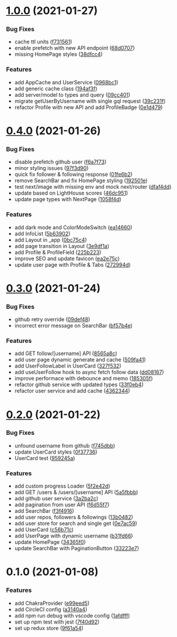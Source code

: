 # [1.0.0](https://github.com/Howard86/github-search/compare/v0.4.0...v1.0.0) (2021-01-27)


### Bug Fixes

* cache ttl units ([f731561](https://github.com/Howard86/github-search/commit/f7315611897cbe0c46917c29f39e79bdcf9c1a66))
* enable prefetch with new API endpoint ([68d0707](https://github.com/Howard86/github-search/commit/68d0707e34521da6ffdf74d8b9f73eb5c6cb5e05))
* missing HomePage styles ([38dfcc4](https://github.com/Howard86/github-search/commit/38dfcc48642684a5c6d6b8c4033d21813b516faf))


### Features

* add AppCache and UserService ([0968bc1](https://github.com/Howard86/github-search/commit/0968bc1a31ee31d35b6eeada21de3bfab89f1cc2))
* add generic cache class ([194af3f](https://github.com/Howard86/github-search/commit/194af3fa5d8a5a380596b9e3bda3c7ee4c6dac2e))
* add server/model to types and query ([09cc401](https://github.com/Howard86/github-search/commit/09cc4015e7074643c40aa539933d66f4c8c632bc))
* migrate getUserByUsername with single gql request ([39c231f](https://github.com/Howard86/github-search/commit/39c231fc03d6101721154bc0cdf64b173e3e55fb))
* refactor Profile with new API and add ProfileBadge ([0e1d479](https://github.com/Howard86/github-search/commit/0e1d479a74da7ba28713bf50ecae6468f5cbf501))



# [0.4.0](https://github.com/Howard86/github-search/compare/v0.3.0...v0.4.0) (2021-01-26)


### Bug Fixes

* disable prefetch github user ([f6a7f73](https://github.com/Howard86/github-search/commit/f6a7f73f899b57b6a8f2f7f8db4cc8e97ff9a205))
* minor styling issues ([97f3d90](https://github.com/Howard86/github-search/commit/97f3d90ef0bd77add0eb7643609d83a715aa5af9))
* quick fix follower & following response ([01fe6b2](https://github.com/Howard86/github-search/commit/01fe6b2865931997d3a7991259af40193873bca1))
* remove SearchBar and fix HomePage styling ([192501e](https://github.com/Howard86/github-search/commit/192501e1eb83e8c4f786386341e11b586f981471))
* test next/image with missing env and mock next/router ([dfaf4dd](https://github.com/Howard86/github-search/commit/dfaf4dd7d74ce6d159a850e372ecdd7486a2fd0f))
* update based on LightHouse scores ([46dc951](https://github.com/Howard86/github-search/commit/46dc951d76e82cf263da882ee5a2c0d661f0a62f))
* update page types with NextPage ([1058f4d](https://github.com/Howard86/github-search/commit/1058f4dd6fae3b946e6eef6b8238bf5d1ac7d816))


### Features

* add dark mode and ColorModeSwitch ([ea14660](https://github.com/Howard86/github-search/commit/ea146609fa6d7f164406682718efb6d4abd4565f))
* add InfoList ([5b63902](https://github.com/Howard86/github-search/commit/5b6390240d4f24798dc484d1a58b5b05990a6ddb))
* add Layout in _app ([0bc75c4](https://github.com/Howard86/github-search/commit/0bc75c4fce065074434d622d88c14160964c0337))
* add page transition in Layout ([3e9df1a](https://github.com/Howard86/github-search/commit/3e9df1a7bbdc0ba61ed5d6420b0c249e05cc2c86))
* add Profile & ProfileField ([225b223](https://github.com/Howard86/github-search/commit/225b223a0a531fceeafd84b70a93f5f0a761d4af))
* improve SEO and update favicon ([ea2e75c](https://github.com/Howard86/github-search/commit/ea2e75c569ea2c90667281dbb763b65dddb50bc0))
* update user page with Profile & Tabs ([272994d](https://github.com/Howard86/github-search/commit/272994dca1bbc694b0176eb9e85ea0ee5d62a5f7))



# [0.3.0](https://github.com/Howard86/github-search/compare/v0.2.0...v0.3.0) (2021-01-24)


### Bug Fixes

* github retry override ([09def48](https://github.com/Howard86/github-search/commit/09def48ef811bba633a279eecd1c9abe92eaa301))
* incorrect error message on SearchBar ([bf57b4e](https://github.com/Howard86/github-search/commit/bf57b4e6a86cfd47718b4aefa509fa46694fb539))


### Features

* add GET follow/[username] API ([8565a8c](https://github.com/Howard86/github-search/commit/8565a8c4b754a8bff82b6f4ac0c7a3111d07eb1e))
* add user page dynamic generate and cache ([509fa41](https://github.com/Howard86/github-search/commit/509fa4112124a4cfd3eb45bd6c37142f8068f711))
* add UserFollowLabel in UserCard ([327f532](https://github.com/Howard86/github-search/commit/327f53258af664159befc29a719010fdde372a14))
* add useUserFollow hook to async fetch follow data ([dd08167](https://github.com/Howard86/github-search/commit/dd08167e129896f8d13c0df72174340ee2fc2816))
* improve performace with debounce and memo ([185305f](https://github.com/Howard86/github-search/commit/185305f6eba6d3b2415ac654ee4ce1412c0a68a1))
* refactor github service with updated types ([33f0eb4](https://github.com/Howard86/github-search/commit/33f0eb4f632e09b04891b561cc4603015f29576d))
* refactor user service and add cache ([4362344](https://github.com/Howard86/github-search/commit/4362344c723d38862a4cfb9d2a6142288c03bd9a))



# [0.2.0](https://github.com/Howard86/github-search/compare/v0.1.0...v0.2.0) (2021-01-22)


### Bug Fixes

* unfound username from github ([f745dbb](https://github.com/Howard86/github-search/commit/f745dbbb414bdae120ba4e853995724cbb8b8c00))
* update UserCard styles ([0f37736](https://github.com/Howard86/github-search/commit/0f3773671d2f4a84c2e1df79e4cec8a59c889b86))
* UserCard test ([959245a](https://github.com/Howard86/github-search/commit/959245aa03f0617c8e510c49aec6e79fcf9dfb6b))


### Features

* add custom progress Loader ([5f2e42d](https://github.com/Howard86/github-search/commit/5f2e42dafba7ecbdb47bbadd5ea6f6e1867c09ca))
* add GET /users & /users/[username] API ([5a5fbbb](https://github.com/Howard86/github-search/commit/5a5fbbb817ab54ef8b814b30c60002f45bbcab9f))
* add github user service ([3a2ba2c](https://github.com/Howard86/github-search/commit/3a2ba2ca0bba2cd2487540e5ba7001802fa2a229))
* add pagination from user API ([f6d55f7](https://github.com/Howard86/github-search/commit/f6d55f7c430aeed39fa8aa62ba72759b0eac5159))
* add SearchBar ([f3f4916](https://github.com/Howard86/github-search/commit/f3f491681ba59ec6c837d6c8d30a24966f680e77))
* add user repos, followers & followings ([13b0482](https://github.com/Howard86/github-search/commit/13b0482e25f0ba7a3f04ab8ff88f7ca0e09a3446))
* add user store for search and single get ([0e7ac59](https://github.com/Howard86/github-search/commit/0e7ac59b12cc372d48c5a003662be25e7a81961a))
* add UserCard ([c56b71c](https://github.com/Howard86/github-search/commit/c56b71cdabb60671ec60cbe80cfe1cfb65054f80))
* add UserPage with dynamic username ([b31fd66](https://github.com/Howard86/github-search/commit/b31fd66080505b16683466022722c4e3197b3fa0))
* update HomePage ([34365f0](https://github.com/Howard86/github-search/commit/34365f05a788556b1d83795a759ecc7ee31c931b))
* update SearchBar with PaginationButton ([33223e7](https://github.com/Howard86/github-search/commit/33223e76ee7df05b720b2aa9029e71480c6857ff))



# 0.1.0 (2021-01-08)


### Features

* add ChakraProvider ([e99eed5](https://github.com/Howard86/conference-call/commit/e99eed5fb441f274c6f9e5902df00844d8276a4e))
* add CircleCI config ([a3140a4](https://github.com/Howard86/conference-call/commit/a3140a4f139f66a05320a421696bc9ee9639d84d))
* add npm run debug with vscode config ([1afdfff](https://github.com/Howard86/conference-call/commit/1afdfff632e579252a79c416ccc9727597bb0a72))
* set up npm test with jest ([7f40d92](https://github.com/Howard86/conference-call/commit/7f40d9205a310224c8ede8cd77b13a28c6918dc4))
* set up redux store ([9f61a54](https://github.com/Howard86/conference-call/commit/9f61a542164365d37cc898cd142ed2d089a988fb))



